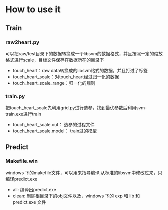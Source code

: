 # How to use it

## Train

### raw2heart.py 

可以把raw/test目录下的数据转换成一个libsvm的数据格式，并且按照一定的缩放格式进行scale，目标文件保存在数据所在的目录下

+ touch_heart：raw data转换成的libsvm格式的数据，并且打过了标签
+ touch_heart_scale：对touch_heart经过归一化的数据
+ touch_heart_scale_range：归一化的规则

### train.py 

把touch_heart_scale先利用grid.py进行选参，找到最优参数后利用svm-train.exe进行train

+ touch_heart_scale.out： 选参的过程文件
+ touch_heart_scale.model： train过的模型

## Predict

### Makefile.win

windows 下的makefile文件，可以用来指导编译,从标准的libsvm中修改过来，只编译predict.exe
+ all: 编译出predict.exe
+ clean: 删除根目录下的obj文件以及，windows 下的 exp 和 lib 和 predict.exe 文件
